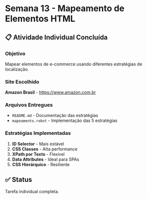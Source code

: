 # Semana 13 - Mapeamento de Elementos HTML

## 📋 Atividade Individual Concluída

### Objetivo
Mapear elementos de e-commerce usando diferentes estratégias de localização.

### Site Escolhido
**Amazon Brasil** - https://www.amazon.com.br

### Arquivos Entregues
- `README.md` - Documentação das estratégias
- `mapeamento.robot` - Implementação das 5 estratégias

### Estratégias Implementadas
1. **ID Selector** - Mais estável
2. **CSS Classes** - Alta performance  
3. **XPath por Texto** - Flexível
4. **Data Attributes** - Ideal para SPAs
5. **CSS Hierárquico** - Resiliente

## ✅ Status
Tarefa individual completa.